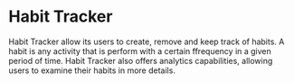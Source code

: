 # Habit Tracker

Habit Tracker allow its users to create, remove and keep track of habits. A habit is any activity that is perform with a certain ffrequency in a given period of time. Habit Tracker also offers analytics capabilities, allowing users to examine their habits in more details. 

